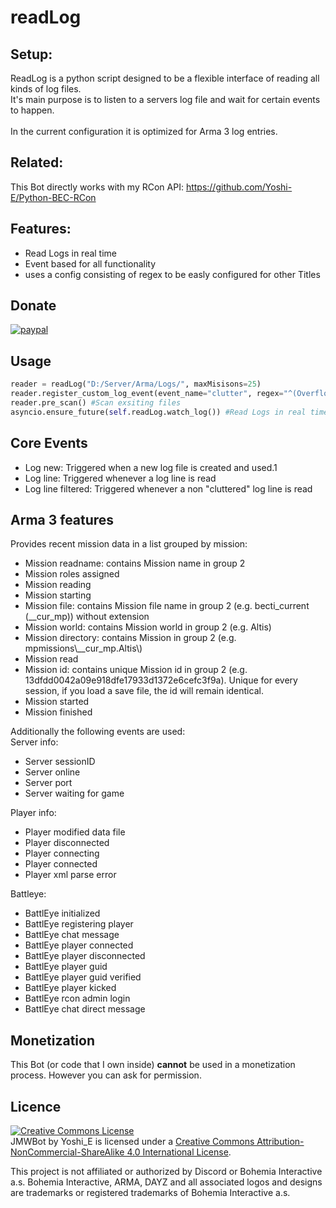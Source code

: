 # readLog

## Setup:
ReadLog is a python script designed to be a flexible interface of reading all kinds of log files. <br>
It's main purpose is to listen to a servers log file and wait for certain events to happen.
<br><br>
In the current configuration it is optimized for Arma 3 log entries.
## Related:
This Bot directly works with my RCon API:
https://github.com/Yoshi-E/Python-BEC-RCon

## Features:
 * Read Logs in real time
 * Event based for all functionality 
 * uses a config consisting of regex to be easly configured for other Titles

## Donate

[![paypal](https://www.paypalobjects.com/en_US/i/btn/btn_donateCC_LG.gif)](https://paypal.me/TeamYoshiE)

## Usage

```python
reader = readLog("D:/Server/Arma/Logs/", maxMisisons=25)
reader.register_custom_log_event(event_name="clutter", regex="^(Overflow)") #register custom revents
reader.pre_scan() #Scan exsiting files
asyncio.ensure_future(self.readLog.watch_log()) #Read Logs in real time
```

## Core Events

 * Log new: Triggered when a new log file is created and used.1
 * Log line: Triggered whenever a log line is read
 * Log line filtered: Triggered whenever a non "cluttered" log line is read
 
## Arma 3 features
Provides recent mission data in a list grouped by mission:

 * Mission readname: contains Mission name in group 2
 * Mission roles assigned
 * Mission reading
 * Mission starting
 * Mission file: contains Mission file name in group 2 (e.g. becti_current (__cur_mp)) without extension
 * Mission world: contains Mission world in group 2 (e.g. Altis)
 * Mission directory: contains Mission in group 2 (e.g. mpmissions\\__cur_mp.Altis\\)
 * Mission read
 * Mission id: contains unique Mission id in group 2 (e.g. 13dfdd0042a09e918dfe17933d1372e6cefc3f9a). Unique for every session, if you load a save file, the id will remain identical.
 * Mission started
 * Mission finished

Additionally the following events are used:<br> 
Server info:

 * Server sessionID
 * Server online       
 * Server port         
 * Server waiting for game
 
Player info: 

 * Player modified data file
 * Player disconnected
 * Player connecting
 * Player connected
 * Player xml parse error

Battleye:

 * BattlEye initialized
 * BattlEye registering player
 * BattlEye chat message
 * BattlEye player connected
 * BattlEye player disconnected
 * BattlEye player guid
 * BattlEye player guid verified
 * BattlEye player kicked
 * BattlEye rcon admin login
 * BattlEye chat direct message

 
## Monetization
This Bot (or code that I own inside) __cannot__ be used in a monetization process.
However you can ask for permission.

## Licence

<a rel="license" href="http://creativecommons.org/licenses/by-nc-sa/4.0/"><img alt="Creative Commons License" style="border-width:0" src="https://i.creativecommons.org/l/by-nc-sa/4.0/88x31.png" /></a><br /><span xmlns:dct="http://purl.org/dc/terms/" property="dct:title">JMWBot</span> by <span xmlns:cc="http://creativecommons.org/ns#" property="cc:attributionName">Yoshi_E</span> is licensed under a <a rel="license" href="http://creativecommons.org/licenses/by-nc-sa/4.0/">Creative Commons Attribution-NonCommercial-ShareAlike 4.0 International License</a>.<br />

This project is not affiliated or authorized by Discord or Bohemia Interactive a.s. Bohemia Interactive, ARMA, DAYZ and all associated logos and designs are trademarks or registered trademarks of Bohemia Interactive a.s. 

